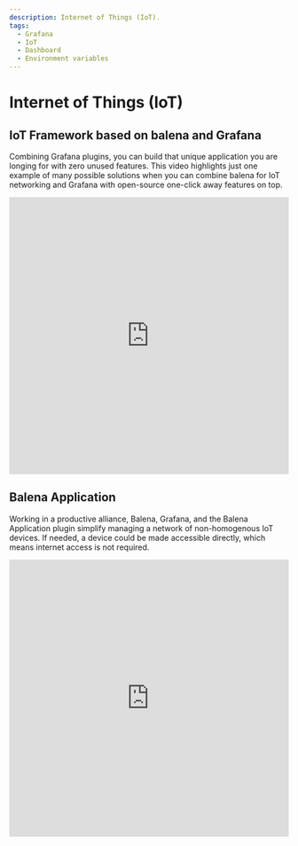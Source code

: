 ```yaml
---
description: Internet of Things (IoT).
tags:
  - Grafana
  - IoT
  - Dashboard
  - Environment variables
---
```


# Internet of Things (IoT)

## IoT Framework based on balena and Grafana

Combining Grafana plugins, you can build that unique application you are longing for with zero unused features. This video highlights just one example of many possible solutions when you can combine balena for IoT networking and Grafana with open-source one-click away features on top.

<iframe width="100%" height="500" src="https://www.youtube.com/embed/zf98C3lux54" title="IoT Framework based on balena and Grafana | Open source Grafana plugins" frameBorder="0" allow="accelerometer; autoplay; clipboard-write; encrypted-media; gyroscope; picture-in-picture" allowFullScreen></iframe>

## Balena Application

Working in a productive alliance, Balena, Grafana, and the Balena Application plugin simplify managing a network of non-homogenous IoT devices. If needed, a device could be made accessible directly, which means internet access is not required.

<iframe width="100%" height="500" src="https://www.youtube.com/embed/5NfrVdOX0s8" title="Balena Application plugin for Grafana | Connect to your IoT devices directly from Grafana" frameBorder="0" allow="accelerometer; autoplay; clipboard-write; encrypted-media; gyroscope; picture-in-picture" allowFullScreen></iframe>
